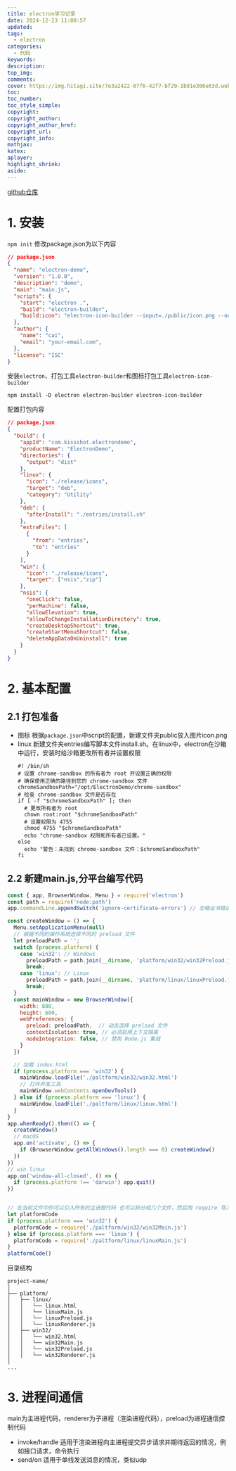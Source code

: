```yaml
---
title: electron学习记录
date: 2024-12-23 11:00:57
updated:
tags:
  - electron
categories:
  - 代码
keywords:
description:
top_img:
comments:
cover: https://img.hitagi.site/7e3a2422-07f6-42f7-bf29-1b91e306e63d.webp
toc:
toc_number:
toc_style_simple:
copyright:
copyright_author:
copyright_author_href:
copyright_url:
copyright_info:
mathjax:
katex:
aplayer:
highlight_shrink:
aside:
---
```

[github仓库](https://github.com/hearthitagi/electron-demo)
# 1. 安装
`npm init`
修改package.json为以下内容
```json
// package.json
{
  "name": "electron-demo",
  "version": "1.0.0",
  "description": "demo",
  "main": "main.js",
  "scripts": {
    "start": "electron .",
    "build": "electron-builder",
    "build:icon": "electron-icon-builder --input=./public/icon.png --output=release --flatten"
  },
  "author": {
    "name": "cai",
    "email": "your-email.com",
  },
  "license": "ISC"
}
```
安装`electron`、打包工具`electron-builder`和图标打包工具`electron-icon-builder`

`npm install -D electron electron-builder electron-icon-builder`

配置打包内容
```json
// package.json
{
  "build": {
    "appId": "com.kissshot.electrondemo",
    "productName": "ElectronDemo",
    "directories": {
      "output": "dist"
    },
    "linux": {
      "icon": "./release/icons",
      "target": "deb",
      "category": "Utility"
    },
    "deb": {
      "afterInstall": "./entries/install.sh"
    },
    "extraFiles": [
      {
        "from": "entries",
        "to": "entries"
      }
    ],
    "win": {
      "icon": "./release/icons",
      "target": ["nsis","zip"]
    },
    "nsis": {
      "oneClick": false,
      "perMachine": false,
      "allowElevation": true,
      "allowToChangeInstallationDirectory": true,
      "createDesktopShortcut": true,
      "createStartMenuShortcut": false,
      "deleteAppDataOnUninstall": true
    }
  }
}
```
# 2. 基本配置
## 2.1 打包准备
- 图标
  根据`package.json`中script的配置，新建文件夹public放入图片icon.png
- linux
  新建文件夹entries编写脚本文件install.sh。在linux中，electron在沙箱中运行，安装时给沙箱更改所有者并设置权限
    ```shell
    #! /bin/sh
    # 设置 chrome-sandbox 的所有者为 root 并设置正确的权限
    # 确保使用正确的路径到您的 chrome-sandbox 文件
    chromeSandboxPath="/opt/ElectronDemo/chrome-sandbox"
    # 检查 chrome-sandbox 文件是否存在
    if [ -f "$chromeSandboxPath" ]; then
      # 更改所有者为 root
      chown root:root "$chromeSandboxPath"
      # 设置权限为 4755
      chmod 4755 "$chromeSandboxPath"
      echo "chrome-sandbox 权限和所有者已设置。"
    else
      echo "警告：未找到 chrome-sandbox 文件：$chromeSandboxPath"
    fi
    ```
## 2.2 新建main.js,分平台编写代码
```javascript
const { app, BrowserWindow, Menu } = require('electron')
const path = require('node:path')
app.commandLine.appendSwitch('ignore-certificate-errors') // 忽略证书错误

const createWindow = () => {
  Menu.setApplicationMenu(null)
  // 根据不同的操作系统选择不同的 preload 文件
  let preloadPath = '';
  switch (process.platform) {
    case 'win32': // Windows
      preloadPath = path.join(__dirname, 'platform/win32/win32Preload.js');
      break;
    case 'linux': // Linux
      preloadPath = path.join(__dirname, 'platform/linux/linuxPreload.js');
      break;
  }
  const mainWindow = new BrowserWindow({
    width: 800,
    height: 600,
    webPreferences: {
      preload: preloadPath,  // 动态选择 preload 文件
      contextIsolation: true, // 必须启用上下文隔离
      nodeIntegration: false, // 禁用 Node.js 集成
    }
  })

  // 加载 index.html
  if (process.platform === 'win32') {
    mainWindow.loadFile('./paltform/win32/win32.html')
    // 打开开发工具
    mainWindow.webContents.openDevTools()
  } else if (process.platform === 'linux') {
    mainWindow.loadFile('./paltform/linux/linux.html')
  }
}
app.whenReady().then(() => {
  createWindow()
  // macOS
  app.on('activate', () => {
    if (BrowserWindow.getAllWindows().length === 0) createWindow()
  })
})
// win linux
app.on('window-all-closed', () => {
  if (process.platform !== 'darwin') app.quit()
})


// 在当前文件中你可以引入所有的主进程代码 也可以拆分成几个文件，然后用 require 导入。
let platformCode
if (process.platform === 'win32') {
  platformCode = require('./paltform/win32/win32Main.js')
} else if (process.platform === 'linux') {
  platformCode = require('./paltform/linux/linuxMain.js')
}
platformCode()
```
目录结构
```
project-name/
│
├── platform/
│   ├── linux/
│   │   └── linux.html
│   │   └── linuxMain.js
│   │   └── linuxPreload.js
│   │   └── linuxRenderer.js
│   ├── win32/
│   │   └── win32.html
│   │   └── win32Main.js
│   │   └── win32Preload.js
│   │   └── win32Renderer.js
│
...
```
# 3. 进程间通信
main为主进程代码，renderer为子进程（渲染进程代码），preload为进程通信控制代码
- invoke/handle
  适用于渲染进程向主进程提交异步请求并期待返回的情况，例如接口请求，命令执行
- send/on
  适用于单线发送消息的情况，类似udp